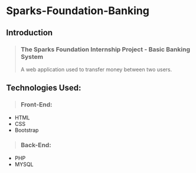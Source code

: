 # Sparks-Foundation-Banking
## Introduction
>  ### The Sparks Foundation Internship Project - Basic Banking System
> A web application used to transfer money between two users.

## Technologies Used:
>  ### Front-End:
- HTML
- CSS
- Bootstrap
> ### Back-End:
-  PHP 
-  MYSQL
